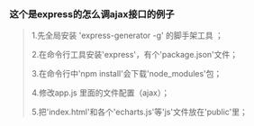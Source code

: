 ### 这个是express的怎么调ajax接口的例子

> 1.先全局安装 'express-generator -g' 的脚手架工具 ；
>
> 2.在命令行工具安装'express'，有个'package.json'文件；
>
> 3.在命令行中'npm install'会下载'node_modules'包；
>
> 4.修改app.js 里面的文件配置（ajax）；
>
> 5.把'index.html'和各个'echarts.js'等'js'文件放在'public'里；
>
> 